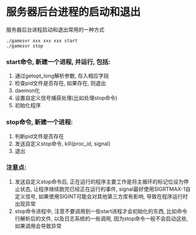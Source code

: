 # 服务器后台进程的启动和退出  

服务器后台进程启动和退出常用的一种方式  

```shell
./gamesvr xxx xxx xxx start
./gamesvr stop
```  

### **start**命令, 新建一个进程, 并运行, 包括:  
1. 通过getopt_long解析参数, 存入相应字段  
2. 检查pid文件是否存在, 如果存在, 则退出  
3. daemon化  
4. 设置自定义信号捕获处理(比如处理stop命令)  
5. 初始化程序  

### **stop**命令, 新建一个进程:  
1. 判断pid文件是否存在  
2. 发送自定义stop命令, kill(proc_id, signal)  
3. 退出  

### **注意点**:  
1. 发送自定义stop命令后, 正在运行的程序主要工作是将主循环的标记位设为停止状态, 让程序继续跑完已经正在运行的事件, signal最好使用SIGRTMAX-1自定义信号, 如果使用SIGINT可能会对其他第三方库有影响, 导致在程序运行时出现异常  
2. stop命令进程中, 注意不要调用到一些start进程才会初始化的东西, 比如命令行解析后的文件, 以及日志系统的一些调用, 因为stop命令一般不会启动这些, 如果调用会导致异常   
 